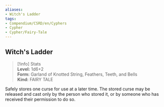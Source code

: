 ```yaml
---
aliases:
- Witch's Ladder
tags:
- Compendium/CSRD/en/Cyphers
- Cypher
- Cypher/Fairy-Tale
---
```


  
## Witch's Ladder  
>[!info] Stats  
> **Level:** 1d6+2  
> **Form:** Garland of Knotted String, Feathers, Teeth, and Bells  
> **Kind:** FAIRY TALE
  
Safely stores one curse for use at a later time. The stored curse may be released and cast only by the person who stored it, or by someone who has received their permission to do so.